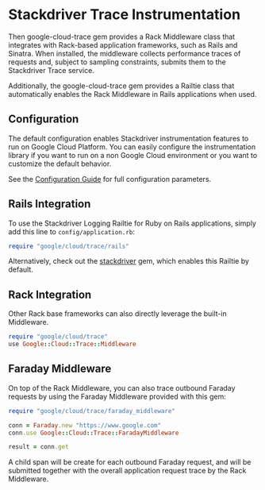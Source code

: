 # Stackdriver Trace Instrumentation

Then google-cloud-trace gem provides a Rack Middleware class that integrates
with Rack-based application frameworks, such as Rails and Sinatra. When
installed, the middleware collects performance traces of requests and, subject
to sampling constraints, submits them to the Stackdriver Trace service.

Additionally, the google-cloud-trace gem provides a Railtie class that
automatically enables the Rack Middleware in Rails applications when used.

## Configuration

The default configuration enables Stackdriver instrumentation features to run on
Google Cloud Platform. You can easily configure the instrumentation library  if
you want to run on a non Google Cloud environment or you want to customize  the
default behavior.

See the [Configuration
Guide](https://googleapis.dev/ruby/stackdriver/INSTRUMENTATION_CONFIGURATION/latest)
for full configuration parameters.

## Rails Integration

To use the Stackdriver Logging Railtie for Ruby on Rails applications, simply
add this line to `config/application.rb`:

```ruby
require "google/cloud/trace/rails"
```

Alternatively, check out the
[stackdriver](https://googleapis.dev/ruby/stackdriver/latest/file.README.html)
gem, which enables this Railtie by default.

## Rack Integration

Other Rack base frameworks can also directly leverage the built-in Middleware.

```ruby
require "google/cloud/trace"
use Google::Cloud::Trace::Middleware
```

## Faraday Middleware

On top of the Rack Middleware, you can also trace outbound Faraday requests by
using the Faraday Middleware provided with this gem:

```ruby
require "google/cloud/trace/faraday_middleware"

conn = Faraday.new "https://www.google.com"
conn.use Google::Cloud::Trace::FaradayMiddleware

result = conn.get
```

A child span will be create for each outbound Faraday request, and will be
submitted together with the overall application request trace by the Rack
Middleware.
